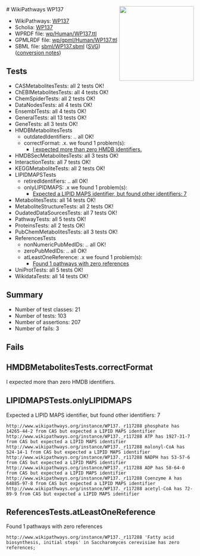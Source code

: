<img style="float: right; width: 200px" src="../logo.png" />
# WikiPathways WP137

* WikiPathways: [WP137](https://identifiers.org/wikipathways:WP137)
* Scholia: [WP137](https://scholia.toolforge.org/wikipathways/WP137)
* WPRDF file: [wp/Human/WP137.ttl](../wp/Human/WP137.ttl)
* GPMLRDF file: [wp/gpml/Human/WP137.ttl](../wp/gpml/Human/WP137.ttl)
* SBML file: [sbml/WP137.sbml](../sbml/WP137.sbml) ([SVG](../sbml/WP137.svg)) ([conversion notes](../sbml/WP137.txt))

## Tests
* CASMetabolitesTests: all 2 tests OK!
* ChEBIMetabolitesTests: all 4 tests OK!
* ChemSpiderTests: all 2 tests OK!
* DataNodesTests: all 4 tests OK!
* EnsemblTests: all 4 tests OK!
* GeneralTests: all 13 tests OK!
* GeneTests: all 3 tests OK!
* HMDBMetabolitesTests
    * outdatedIdentifiers: .. all OK!
    * correctFormat: .x. we found 1 problem(s):
        * [I expected more than zero HMDB identifiers.](#ad154c1e)
* HMDBSecMetabolitesTests: all 3 tests OK!
* InteractionTests: all 7 tests OK!
* KEGGMetaboliteTests: all 2 tests OK!
* LIPIDMAPSTests
    * retiredIdentifiers: .. all OK!
    * onlyLIPIDMAPS: .x we found 1 problem(s):
        * [Expected a LIPID MAPS identifier, but found other identifiers: 7](#48cc60be)
* MetabolitesTests: all 14 tests OK!
* MetaboliteStructureTests: all 2 tests OK!
* OudatedDataSourcesTests: all 7 tests OK!
* PathwayTests: all 5 tests OK!
* ProteinsTests: all 2 tests OK!
* PubChemMetabolitesTests: all 3 tests OK!
* ReferencesTests
    * nonNumericPubMedIDs: .. all OK!
    * zeroPubMedIDs: .. all OK!
    * atLeastOneReference: .x we found 1 problem(s):
        * [Found 1 pathways with zero references](#35eb778e)
* UniProtTests: all 5 tests OK!
* WikidataTests: all 14 tests OK!


## Summary

* Number of test classes: 21
* Number of tests: 103
* Number of assertions: 207
* Number of fails: 3

## Fails

<a name="ad154c1e" />

## HMDBMetabolitesTests.correctFormat

I expected more than zero HMDB identifiers.
<a name="48cc60be" />

## LIPIDMAPSTests.onlyLIPIDMAPS

Expected a LIPID MAPS identifier, but found other identifiers: 7
```
http://www.wikipathways.org/instance/WP137._r117288 phosphate has 14265-44-2 from CAS but expected a LIPID MAPS identifier
http://www.wikipathways.org/instance/WP137._r117288 ATP has 1927-31-7 from CAS but expected a LIPID MAPS identifier
http://www.wikipathways.org/instance/WP137._r117288 malonyl-CoA has 524-14-1 from CAS but expected a LIPID MAPS identifier
http://www.wikipathways.org/instance/WP137._r117288 NADPH has 53-57-6 from CAS but expected a LIPID MAPS identifier
http://www.wikipathways.org/instance/WP137._r117288 ADP has 58-64-0 from CAS but expected a LIPID MAPS identifier
http://www.wikipathways.org/instance/WP137._r117288 Coenzyme A has 64885-97-8 from CAS but expected a LIPID MAPS identifier
http://www.wikipathways.org/instance/WP137._r117288 acetyl-CoA has 72-89-9 from CAS but expected a LIPID MAPS identifier
```

<a name="35eb778e" />

## ReferencesTests.atLeastOneReference

Found 1 pathways with zero references
```
http://www.wikipathways.org/instance/WP137._r117288 'Fatty acid biosynthesis, initial steps' in Saccharomyces cerevisiae has zero references; 
```

